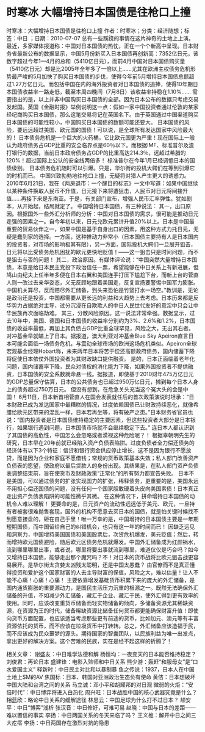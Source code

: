# 时寒冰  大幅增持日本国债是往枪口上撞

时寒冰：大幅增持日本国债是往枪口上撞
作者：时寒冰；分类：经济随想；标签：中日 ；日期：2010-07-07
总有一些蹊跷的事情在这片神奇的土地上上演。
最近，多家媒体报道称：中国对日本国债的热忱，正在一个个新高中呈现。日本财务省最新公布的数据显示，中国5月份新买入日本国债再创新高：7352亿日元，该数字超过今年1—4月的总和（5410亿日元），而前4月中国对日本国债购买量（5410亿日元）却是比2005年全年多了一倍以上……尤其在欧洲主权债务危机形势最严峻的5月加快了购买日本国债的步伐，使得今年前5月增持日本国债总额超过1.27万亿日元。而包括中国在内的海外投资者对日本国债的追捧，使得10年期日本国债收益率一路走低，截至本周四晚间（7月8日）该收益率持稳在1.10%……
需要指出的是，以上并非中国购买日本国债的全部。因为日本公布的数据只考虑交易发起国。英国《金融时报》举例说明这一点：假如一家中国投资者通过伦敦的某家经纪商购买日本国债，那么这笔交易将记在英国名下。由于英国通过中国渠道购买日本国债的可能性较小，中国购买日本国债的数额可能还要大。
日本国债的风险，要远远超过美国、欧元国的国债！可以说，是全球所有发达国家中风险最大的！
日本债务危机是一个巨大的火药桶，它比欧元国更为严重！现在国际上一般认为政府债务占GDP比重的安全临界点是60％以下。而根据IMF、标准普尔及渣打银行的数据，当前日本政府债务占GDP的比重高达214.3％，远超过希腊的120%！超过国际上公认的安全线两倍多！
标准普尔在今年1月已经调低日本的国债级别。
日本债务危机随时可以引爆。只是，华尔街的投机大鳄们在等到引爆它的时机而已。
中国兴致勃勃地往枪口上撞，无疑将对猎人产生更大的诱惑力。
2010年6月21日，我在《两房退市：一个醒目的标志》一文中写道：如果中国继续以某种条件换取人民币不升值，日元接下来将遭狙击，人民币对日元将间接升值……再接下来是东南亚。于是，有关部门宣布，增强人民币汇率弹性。犹如剧本，从开始起，结局就定了。
中国增持日本国债，有三种说法：
其一，出口原因。根据国外一些外汇分析师的分析：中国对日本国债的需求，很可能是推动日元走强的因素之一。自今年初以来，日元兑欧元累计升值20%以上。日本是中国最重要的贸易伙伴之一，如果中国是基于自身出口的因素，用这种方式力托日元，无疑是蠢到家的选择。一方面，这种推动力非常小（日本国债主要持有人是日本国内的投资者，对市场的影响极其有限），另一方面，国际投机大鳄们一旦展开狙击，日元将以比受债务危机困扰的欧元更快地贬值！——这一狙击只是时间问题，而不是狙击与否的问题！
其二，政治原因。有媒体评论说：“中国突然大量增持日本国债，本意是给日本民主党投下政治信任一票，希望能够在中日关系上有新进展，但鸠山由纪夫上任半年多便在日本右翼和美国连手打压下尴尬下台，而新上台的菅直人则一改过去亲华姿态，义无反顾地跟着美国走，反复宣扬要警惕中国军力膨胀。中国机关算尽，反而赔尽外汇储备，到头来恐怕是竹篮打水一场空。”教训是，无论是政治还是投资，中国都需要从更长远的利益和大趋势上去考虑。日本历来都是反华势力占据绝对主导，过分沉浸在自欺欺人的中日人民世代友好的意淫中只会让中华民族再次面临劫难。
其三，分散风险原因。这一说法非常牵强。数据显示，过去10年中，美国、德国和日本国债的收益率分别约为3%、2.6%和1.2%，日本国债的收益率最低，再加上其负债占GDP比重全球罕见，风险之大，无出其右者。
对冲基金早就瞄上了日本。据报道，澳大利亚对冲基金Blue Sky Apeiron直言日本可能会面临一场债务危机，与震动全球市场的欧洲这场危机类似。Apeiron全球宏观基金经理Hobart称，未来两年日本将苦于偿还高额政府债务，国内储蓄下降将促使日本依仗外国投资者为其财政缺口提供融资。
是的，日本正面临着老年化问题，国内储蓄率下降，民众对债权的消化能力下降，如果外国投资者不提供融资，日本国债的安全系数就命悬一线。据报道，即使基于2010财年475万亿日元的GDP总量保守估算，日本的公共债务也已超过950万亿日元，摊到每个日本人身上的债务超过750万日元。
但没有想到，在危急关头充当这个冤大头的会是中国！
6月11日，日本新首相菅直人在国会发表就任后的首次政策演说时坦承：“日本财政已成为发达国家中最糟糕的情况，过度依赖国债已让财政持续恶化，就像希腊给欧元区带来的混乱一样，日本若再坐等，将有破产之患。”日本财务省官员也说：“国内投资者是日本国债维持稳定的主要因素，但这些投资者大部分是日本银行，如果银行遇到问题，日本国债市场就不会继续稳定下去。”
连日本人都认识到了其国债的高危性，中国怎么会忽略或者漠视这种危险呢？！
根据辜朝明先生的研究，日本早在20年前就已经陷入资产负债表陷阱。过度负债者全力偿还债务的经济体有以下3个特征：信贷和银行资金供应停止增长，这不是因为银行不愿放贷，而是因为企业和家庭不愿借钱；常规的货币政策基本失效；私人部门改善资产负债表的愿望，使政府以最后贷款人的身份出现。其结果是，在私人部门资产负债表调整结束前，旨在使货币及财政政策“正常化”的所有努力都宣告失败。
日本不是美国，可以通过债务的扩张实现国力的扩张，稀释债务，更重要的是，美国永远不用担心偿还国债的问题，没有任何一个国家胆敢硬着头皮向美国索债！日本真正走出资产负债表陷阱的可能性微乎其微。
在这种情况下，拼命增持日本国债的动机令人难以理解！
更要命的是，日元资产的流动性远远低于美元、欧元，一旦持有者被套很难抛售套现，国外的机构不愿意去买日本的国债，就是怕关键时候找不到愿意接盘的，砸在自己手里！唯一万幸的是，中国增持的日本国债主要是一年期短期国债，而中国留给自己的纠错机会，也只有这一年的时间而已！
因缺乏远见和洞察力，中国增持美国国债和美国股票后，次贷危机爆发，美元贬值；然后，转而增持欧元国债避险，随后欧元区债务危机就爆发。中国外汇储备成为红颜祸水，流到哪里哪里出事，或者说，哪里将要出事就流到哪里，难道仅仅是巧合吗？如今又增持日本国债，能够走出那个魔咒吗？不！对日本的货币战将比欧元狙击战更容易展开。是华尔街太贪婪太凶残太聪明，还是中国太愚蠢？
由官僚而不是真正懂得投资和爱护这个国家财富的人去主导财富的保值，风险之大，难以估量！让人不能不心痛！心痛！心痛！
主要依靠增发基础货币积累下来的庞大的外汇储备，是国内通货膨胀的重要源动力，是国民生活压力沉重的根源之一。既然无法确保外汇储备的升值，不如减少外汇储备，藏汇于企业、藏汇于民，使外汇得到更有效率的使用。同时，应该改变重货币储备而轻实物储备的倾向，多储备资源尤其稀缺资源，在资源为王的时代，储备稀缺资源比储备任何货币都更能确保财富升值！即使向货币方面配置，也应该适当考虑那些更有前途的货币，比如加元、澳元等有丰富资源依托的货币，而不应该在垃圾货币中打转转。总之，外汇储备应该造福于民，而不应该成为民众噩梦的源头。期待国家的智囊团队，以民族利益为唯一出发点，拿出更好的解决方案。这个苦难的民族，实在是经不起这样的折腾了！

相关文章：
谢盛友：中日难学法德和解
杨恒均：一夜变天的日本能否维持稳定？
刘俊君：再论日本
盛建锋：电影入殓师和中日关系
熊少游：轰赶“和服母女”是“口水爱国主义”
释新时：中日民主对比和以暴制暴
鱼之传说：1937，日本人在中国土地上SM的AV
焦国标：日本、韩国对亚洲政治生态负有使命
黄佶：日本想破坏中国大陆和台湾之间的关系
马立诚：邓小平和胡耀邦的对日观
微弱的火炬：“安倍时代”：中日博弈将进入白热化
周兴旺：日本战胜中国的核心武器究竟是什么？
相蓝欣：略论中日关系的缓解途径
林思云：中国足球为什么打不过日本？
颉安平：中日“博弈”浅析
张汉音：中日修好，可难可易
赵晓：中国与日本的差距——难以置信的事实
李扬：中日两国关系的冬天来临了吗？
王义桅：解开中日之间三大疙瘩
李扬：中日两国存在激烈对抗的隐患